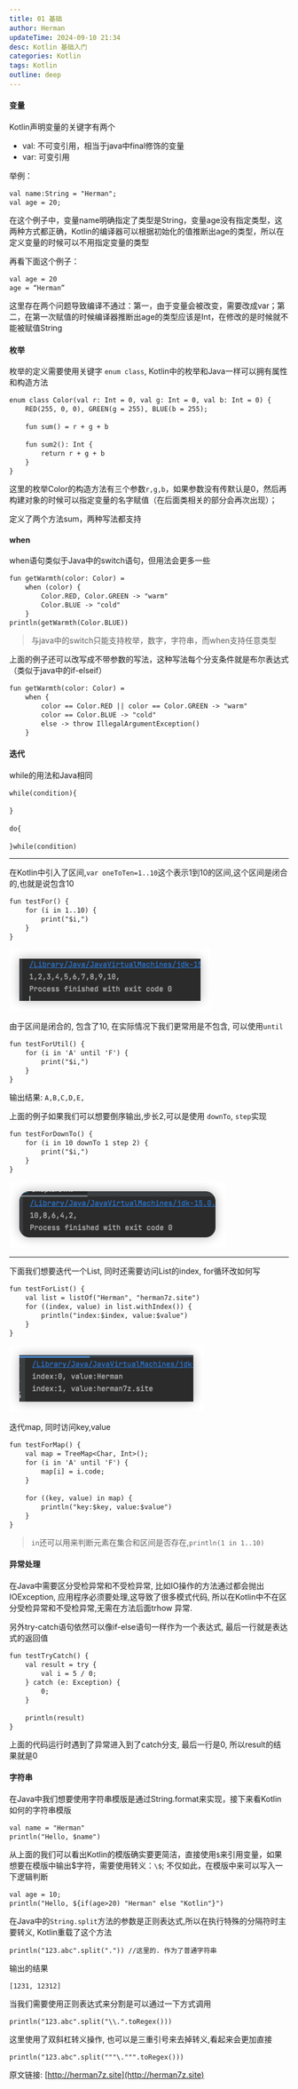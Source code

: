 ```yaml
---
title: 01 基础
author: Herman
updateTime: 2024-09-10 21:34
desc: Kotlin 基础入门
categories: Kotlin
tags: Kotlin
outline: deep
---
```



#### 变量
Kotlin声明变量的关键字有两个

* val: 不可变引用，相当于java中final修饰的变量
* var: 可变引用

举例：
```
val name:String = "Herman";
val age = 20;
```
在这个例子中，变量name明确指定了类型是String，变量age没有指定类型，这两种方式都正确，Kotlin的编译器可以根据初始化的值推断出age的类型，所以在定义变量的时候可以不用指定变量的类型

再看下面这个例子：
```
val age = 20
age = “Herman”
```
这里存在两个问题导致编译不通过：第一，由于变量会被改变，需要改成var；第二，在第一次赋值的时候编译器推断出age的类型应该是Int，在修改的是时候就不能被赋值String


#### 枚举

枚举的定义需要使用关键字 `enum class`, Kotlin中的枚举和Java一样可以拥有属性和构造方法

```
enum class Color(val r: Int = 0, val g: Int = 0, val b: Int = 0) {
    RED(255, 0, 0), GREEN(g = 255), BLUE(b = 255);

    fun sum() = r + g + b

    fun sum2(): Int {
        return r + g + b
    }
}
```
这里的枚举Color的构造方法有三个参数`r,g,b`，如果参数没有传默认是0，然后再构建对象的时候可以指定变量的名字赋值（在后面类相关的部分会再次出现）；

定义了两个方法sum，两种写法都支持



#### when
when语句类似于Java中的switch语句，但用法会更多一些

```
fun getWarmth(color: Color) =
    when (color) {
        Color.RED, Color.GREEN -> "warm"
        Color.BLUE -> "cold"
    }
println(getWarmth(Color.BLUE))
```

> 与java中的switch只能支持枚举，数字，字符串，而when支持任意类型

上面的例子还可以改写成不带参数的写法，这种写法每个分支条件就是布尔表达式（类似于java中的if-elseif）

```
fun getWarmth(color: Color) =
    when {
        color == Color.RED || color == Color.GREEN -> "warm"
        color == Color.BLUE -> "cold"
        else -> throw IllegalArgumentException()
    }
```



#### 迭代

while的用法和Java相同

```
while(condition){

}

do{

}while(condition)
```

---

在Kotlin中引入了区间,`var oneToTen=1..10`这个表示1到10的区间,这个区间是闭合的,也就是说包含10

```
fun testFor() {
    for (i in 1..10) {
        print("$i,")
    }
}
```

![](https://raw.githubusercontent.com/silently9527/images/main/202408161913878.png)

由于区间是闭合的, 包含了10, 在实际情况下我们更常用是不包含, 可以使用`until`

```
fun testForUtil() {
    for (i in 'A' until 'F') {
        print("$i,")
    }
}
```

输出结果: `A,B,C,D,E,`

上面的例子如果我们可以想要倒序输出,步长2,可以是使用 `downTo`, `step`实现
```
fun testForDownTo() {
    for (i in 10 downTo 1 step 2) {
        print("$i,")
    }
}
```
![](https://raw.githubusercontent.com/silently9527/images/main/202408161918697.png)

---

下面我们想要迭代一个List, 同时还需要访问List的index, for循环改如何写
```
fun testForList() {
    val list = listOf("Herman", "herman7z.site")
    for ((index, value) in list.withIndex()) {
        println("index:$index, value:$value")
    }
}
```

![](https://raw.githubusercontent.com/silently9527/images/main/202408161933380.png)


迭代map, 同时访问key,value

```
fun testForMap() {
    val map = TreeMap<Char, Int>();
    for (i in 'A' until 'F') {
        map[i] = i.code;
    }

    for ((key, value) in map) {
        println("key:$key, value:$value")
    }
}
```

> `in`还可以用来判断元素在集合和区间是否存在,`println(1 in 1..10)`



#### 异常处理
在Java中需要区分受检异常和不受检异常, 比如IO操作的方法通过都会抛出IOException, 应用程序必须要处理,这导致了很多模式代码, 所以在Kotlin中不在区分受检异常和不受检异常,无需在方法后面trhow 异常.

另外try-catch语句依然可以像if-else语句一样作为一个表达式, 最后一行就是表达式的返回值

```
fun testTryCatch() {
    val result = try {
        val i = 5 / 0;
    } catch (e: Exception) {
        0;
    }

    println(result)
}
```

上面的代码运行时遇到了异常进入到了catch分支, 最后一行是0, 所以result的结果就是0



#### 字符串
在Java中我们想要使用字符串模版是通过String.format来实现，接下来看Kotlin如何的字符串模版

```
val name = "Herman"
println("Hello, $name")
```
从上面的我们可以看出Kotlin的模版确实要更简洁，直接使用`$`来引用变量，如果想要在模版中输出$字符，需要使用转义：`\$`; 不仅如此，在模版中来可以写入一下逻辑判断

```
val age = 10;
println("Hello, ${if(age>20) "Herman" else "Kotlin"}")
```


在Java中的`String.split`方法的参数是正则表达式,所以在执行特殊的分隔符时主要转义, Kotlin重载了这个方法
```
println("123.abc".split(".")) //这里的. 作为了普通字符串
```
输出的结果
```
[1231, 12312]
```

当我们需要使用正则表达式来分割是可以通过一下方式调用
```
println("123.abc".split("\\.".toRegex()))
```

这里使用了双斜杠转义操作, 也可以是三重引号来去掉转义,看起来会更加直接
```
println("123.abc".split("""\.""".toRegex()))
```


原文链接: [http://herman7z.site](http://herman7z.site)
